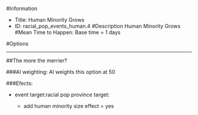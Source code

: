#Information
 - Title: Human Minority Grows
 - ID: racial_pop_events_human.4
#Description
Human Minority Grows
#Mean Time to Happen:
Base time = 1 days

#Options

___
##The more the merrier?

###AI weighting:
AI weights this option at 50


###Efects:<ul><li>event target:racial pop province target:</li><ul><li>add human minority size effect = yes</li></ul></ul>
